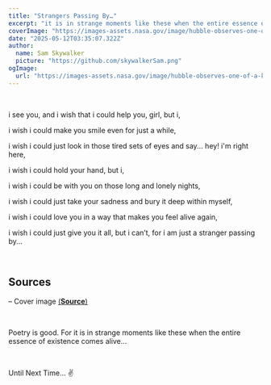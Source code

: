 ```yaml
---
title: "Strangers Passing By…"
excerpt: "it is in strange moments like these when the entire essence of existence comes alive..."
coverImage: "https://images-assets.nasa.gov/image/hubble-observes-one-of-a-kind-star-nicknamed-nasty_17754652960_o/hubble-observes-one-of-a-kind-star-nicknamed-nasty_17754652960_o~orig.jpg"
date: "2025-05-12T03:35:07.322Z"
author:
  name: Sam Skywalker
  picture: "https://github.com/skywalkerSam.png"
ogImage:
  url: "https://images-assets.nasa.gov/image/hubble-observes-one-of-a-kind-star-nicknamed-nasty_17754652960_o/hubble-observes-one-of-a-kind-star-nicknamed-nasty_17754652960_o~orig.jpg"
---
```


&nbsp;

i see you, and i wish that i could help you, girl, but i,

i wish i could make you smile even for just a while,

i wish i could just look in those tired sets of eyes and say... hey! i'm right here,

i wish i could hold your hand, but i,

i wish i could be with you on those long and lonely nights,

i wish i could just take your sadness and bury it deep within myself,

i wish i could love you in a way that makes you feel alive again,

i wish i could just give you it all, but i can’t, for i am just a stranger passing by...

&nbsp;

## Sources

– Cover image [(**Source**)](https://images.nasa.gov/details/hubble-observes-one-of-a-kind-star-nicknamed-nasty_17754652960_o)

&nbsp;

Poetry is good. For it is in strange moments like these when the entire essence of existence comes alive...

&nbsp;

Until Next Time... ✌️
